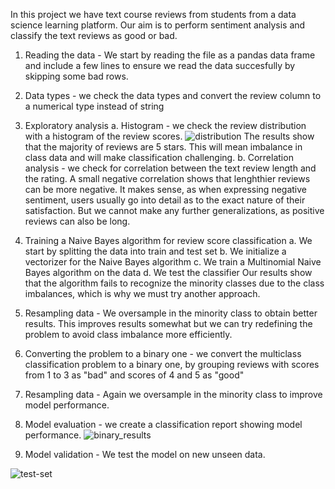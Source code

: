In this project we have text course reviews from students from a data science learning platform. Our aim is to perform sentiment analysis and classify the text reviews as good or bad.
1. Reading the data - We start by reading the file as a pandas data frame and include a few lines to ensure we read the data succesfully by skipping some bad rows.
2. Data types - we check the data types and convert the review column to a numerical type instead of string
3. Exploratory analysis
   a. Histogram - we check the review distribution with a histogram of the review scores.
   ![distribution](https://github.com/ElitsaKal/User-Reviews-Sentiment-Analysis-with-Naive-Bayes/assets/162779608/03bef355-4315-4b23-bcc9-cde1053dad48)
The results show that the majority of reviews are 5 stars. This will mean imbalance in class data and will make classification challenging. 
   b. Correlation analysis - we check for correlation between the text review length and the rating.
A small negative correlation shows that lenghthier reviews can be more negative. It makes sense, as when expressing negative sentiment, users usually go into detail as to the exact nature of their satisfaction. But we cannot make any further generalizations, as positive reviews can also be long.
5. Training a Naive Bayes algorithm for review score classification
   a. We start by splitting the data into train and test set
   b. We initialize a vectorizer for the Naive Bayes algorithm
   c. We train a Multinomial Naive Bayes algorithm on the data
   d. We test the classifier
Our results show that the algorithm fails to recognize the minority classes due to the class imbalances, which is why we must try another approach.
7. Resampling data - We oversample in the minority class to obtain better results.
This improves results somewhat but we can try redefining the problem to avoid class imbalance more efficiently.
9. Converting the problem to a binary one - we convert the multiclass classification problem to a binary one, by grouping reviews with scores from 1 to 3 as "bad" and scores of 4 and 5 as "good"
10. Resampling data - Again we oversample in the minority class to improve model performance.
11. Model evaluation - we create a classification report showing model performance.
    ![binary_results](https://github.com/ElitsaKal/User-Reviews-Sentiment-Analysis-with-Naive-Bayes/assets/162779608/ee216c4e-d441-4f7b-b6f6-ff2c30d1b471)

12. Model validation - We test the model on new unseen data.
    
![test-set](https://github.com/ElitsaKal/User-Reviews-Sentiment-Analysis-with-Naive-Bayes/assets/162779608/491a0775-4669-4be4-8915-d5fda9b89a24)
